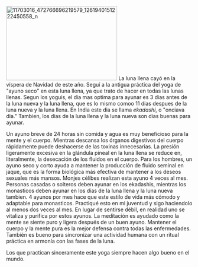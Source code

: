 
<img src="http://elmisterio.org/wp-content/uploads/2015/12/11703016_472766696219579_1261940151222450558_n-300x200.jpg" alt="11703016_472766696219579_1261940151222450558_n" width="300" height="200" class="alignnone size-medium wp-image-579" />
La luna llena cayó en la víspera de Navidad de este año. Seguí a la antigua práctica del yoga de "ayuno seco" en esta luna llena, ya que trato de hacer en todas las lunas llenas. Segun los yoguis, el dia mas optima para ayunar es 3 dias antes de la luna nueva y la luna llena, que es lo mismo comoo 11 dias despues de la luna nueva y la luna llena.  En India este dia se llama <em>ekadashi</em>, o "onciava dia."  Tambien, los dias de la luna llena y la luna nueva son dias buenas para ayunar.

Un ayuno breve de 24 horas sin comida y agua es muy beneficioso para la mente y el cuerpo. Mientras descansa los órganos digestivos del cuerpo rápidamente puede deshacerse de las toxinas innecesarias. La presión ligeramente excesiva en la glándula pineal en la luna llena se reduce en, literalmente, la desecación de los fluidos en el cuerpo. Para los hombres, un ayuno seco y corto ayuda a mantener la producción de fluido seminal en jaque, que es la forma biológica más efectiva de mantener a los deseos sexuales más mansos. Monjes célibes realizan esta ayuno 4 veces al mes. Personas casadas o solteros deben ayunar en los ekadashis, mientras los monasticos deben ayunar en los dias de la luna llena y la luna nueva tambien.  4 ayunos por mes hace que este estilo de vida más cómodo y adaptable para monasticos. Practiqué esto en mi juventud y sigo haciendolo al menos dos veces al mes. En lugar de sentirse débil, en realidad uno se vitaliza y purifica por estos ayunos. La meditación es ayudado como la mente se siente puro y ligera después de un buen ayuno. Mantener el cuerpo y la mente pura es la mejor defensa contra todas las enfermedades. También es bueno para sincronizar una actividad humana con un ritual práctica en armonía con las fases de la luna.

Los que practican sinceramente este yoga siempre hacen algo bueno en el mundo.

